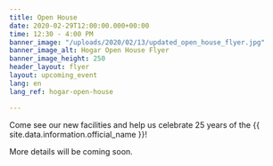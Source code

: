 ```yaml
---
title: Open House
date: 2020-02-29T12:00:00.000+00:00
time: 12:30 - 4:00 PM
banner_image: "/uploads/2020/02/13/updated_open_house_flyer.jpg"
banner_image_alt: Hogar Open House Flyer
banner_image_height: 250
header_layout: flyer
layout: upcoming_event
lang: en
lang_ref: hogar-open-house

---
```

Come see our new facilities and help us celebrate 25 years of the {{ site.data.information.official_name }}!

More details will be coming soon.